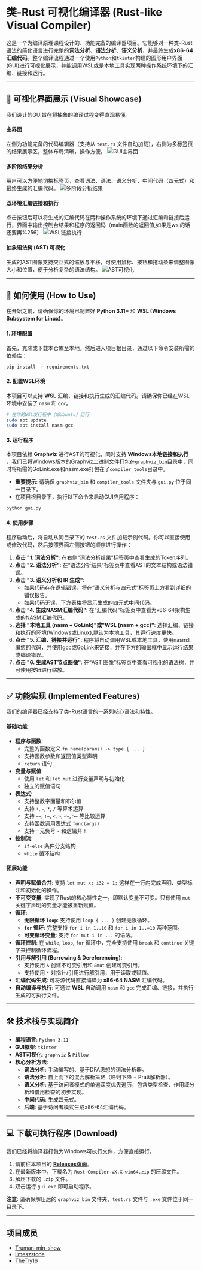 # 类-Rust 可视化编译器 (Rust-like Visual Compiler)

这是一个为编译原理课程设计的、功能完备的编译器项目。它能够对一种类-Rust语法的简化语言进行完整的**词法分析**、**语法分析**、**语义分析**，并最终生成**x86-64汇编代码**。整个编译流程通过一个使用`Python`和`tkinter`构建的图形用户界面(GUI)进行可视化展示，并能调用WSL或是本地工具实现两种操作系统环境下的汇编、链接和运行。

-----

## 📸 可视化界面展示 (Visual Showcase)

我们设计的GUI旨在将抽象的编译过程变得直观易懂。

#### 主界面

左侧为功能完备的代码编辑器（支持从 `test.rs` 文件自动加载），右侧为多标签页的结果展示区，整体布局清晰，操作方便。
![GUI主界面](showcase/gui_main.png)

#### 多阶段结果分析

用户可以方便地切换标签页，查看词法、语法、语义分析、中间代码（四元式）和最终生成的汇编代码。
![多阶段分析结果](showcase/gui_analysis.png)

#### 双环境汇编链接和执行

点击按钮后可以将生成的汇编代码在两种操作系统的环境下通过汇编和链接后运行，界面中输出控制台结果和程序的返回码（main函数的返回值,如果是wsl的话还要再%256）
![WSL链接执行](showcase/gui_assembly_result.png)

#### 抽象语法树 (AST) 可视化

生成的AST图像支持交互式的缩放与平移，可使用鼠标、按钮和拖动条来调整图像大小和位置，便于分析复杂的语法结构。
![AST可视化](showcase/gui_ast.png)

-----

## 🚀 如何使用 (How to Use)

在开始之前，请确保你的环境已配置好 **Python 3.11+** 和 **WSL (Windows Subsystem for Linux)**。

#### 1\. 环境配置

首先，克隆或下载本仓库至本地。然后进入项目根目录，通过以下命令安装所需的依赖库：

```bash
pip install -r requirements.txt
```

#### 2\. 配置WSL环境

本项目可以支持 **WSL** 汇编、链接和执行生成的汇编代码。请确保你已经在WSL环境中安装了 `nasm` 和 `gcc`。

```bash
# 在你的WSL发行版中（如Ubuntu）运行
sudo apt update
sudo apt install nasm gcc
```

#### 3\. 运行程序

本项目依赖 **Graphviz** 进行AST的可视化，同时支持 **Windows本地链接和执行** ，我们已将Windows版本的Graphviz二进制文件打包在`graphviz_bin`目录中，同时将所需的GoLink.exe和nasm.exe打包在了`compiler_tools`目录中。

  - **重要提示**: 请确保 `graphviz_bin` 和 `compiler_tools` 文件夹与 `gui.py` 位于同一目录下。
  - 在项目根目录下，执行以下命令来启动GUI应用程序：

<!-- end list -->

```bash
python gui.py
```

#### 4\. 使用步骤

程序启动后，将自动从同目录下的 `test.rs` 文件加载示例代码。你可以直接使用或修改代码，然后按照界面左侧按钮的顺序进行操作：

1.  **点击 "1. 词法分析"**: 在右侧“词法分析结果”标签页中查看生成的Token序列。
2.  **点击 "2. 语法分析"**: 在“语法分析结果”标签页中查看AST的文本结构或语法错误。
3.  **点击 "3. 语义分析和 IR 生成"**:
      * 如果代码存在逻辑错误，将在“语义分析与四元式”标签页上方看到详细的错误报告。
      * 如果代码无误，下方表格将显示生成的四元式中间代码。
4.  **点击 "4. 生成NASM汇编代码"**: 在“汇编代码”标签页中查看为x86-64架构生成的NASM汇编代码。
5.  **选择 "本地工具 (nasm + GoLink)"或"WSL (nasm + gcc)"**: 选择汇编、链接和执行的环境(Windows或Linux),默认为本地工具，其运行速度更快。
6.  **点击 "5. 汇编、链接并运行"**: 程序将自动调用WSL或本地工具，使用nasm汇编您的代码，并使用gcc或GoLink来链接，并在下方的输出框中显示运行结果或编译错误。
7.  **点击 "6. 生成AST节点图像"**: 在“AST 图像”标签页中查看可视化的语法树，并可使用按钮进行缩放。

-----

## ✅ 功能实现 (Implemented Features)

我们的编译器已经支持了类-Rust语言的一系列核心语法和特性。

#### 基础功能

  * **程序与函数**:
      * 完整的函数定义 `fn name(params) -> type { ... }`
      * 支持函数参数和返回值类型声明
      * `return` 语句
  * **变量与赋值**:
      * 使用 `let` 和 `let mut` 进行变量声明与初始化
      * 独立的赋值语句
  * **表达式**:
      * 支持整数字面量和布尔值
      * 支持 `+`, `-`, `*`, `/` 等算术运算
      * 支持 `==`, `!=`, `<`, `>`, `<=`, `>=` 等比较运算
      * 支持函数调用表达式 `func(args)`
      * 支持一元负号 `-` 和逻辑非 `!`
  * **控制流**:
      * `if-else` 条件分支结构
      * `while` 循环结构

#### 拓展功能

  * **声明与赋值合并**: 支持 `let mut x: i32 = 1;` 这样在一行内完成声明、类型标注和初始化的操作。
  * **不可变变量**: 实现了Rust的核心特性之一，即默认变量不可变。只有使用 `mut` 关键字声明的变量才能被重新赋值。
  * **循环**:
      * **无限循环 `loop`**: 支持使用 `loop { ... }` 创建无限循环。
      * **`for` 循环**: 完整支持 `for i in 1..10` 和 `for i in 1..=10` 两种范围。
      * **可变循环变量**: 支持 `for mut i in ...` 的语法。
  * **循环控制**: 在 `while`, `loop`, `for` 循环中，完全支持使用 `break` 和 `continue` 关键字来控制循环流程。
  * **引用与解引用 (Borrowing & Dereferencing)**:
      * 支持使用 `&` 创建不可变引用和 `&mut` 创建可变引用。
      * 支持使用 `*` 对指针/引用进行解引用，用于读取或赋值。
  * **汇编代码生成**: 可将源代码直接编译为 **x86-64 NASM** 汇编代码。
  * **自动编译与执行**: 可通过 **WSL** 自动调用 `nasm` 和 `gcc` 完成汇编、链接，并执行生成的可执行文件。

-----

## 🛠️ 技术栈与实现简介

  * **编程语言**: `Python 3.11`
  * **GUI框架**: `tkinter`
  * **AST可视化**: `graphviz` & `Pillow`
  * **核心分析方法**:
      * **词法分析**: 手动编写的、基于DFA思想的词法分析器。
      * **语法分析**: 自上而下的混合解析策略（递归下降 + Pratt解析器）。
      * **语义分析**: 基于访问者模式的单遍深度优先遍历，包含类型检查、作用域分析和借用检查的初步实现。
      * **中间代码**: 生成四元式。
      * **后端**: 基于访问者模式生成x86-64汇编代码。

-----

## 💻 下载可执行程序 (Download)

我们已经将编译器打包为Windows可执行文件，方便直接运行。

1.  请前往本项目的 **[Releases页面](https://github.com/Truman-min-show/Rust-like-Visual-Compiler_TJU_homework/releases)**。
2.  在最新版本中，下载名为 `Rust-Compiler-vX.X-win64.zip` 的压缩文件。
3.  解压下载的 `.zip` 文件。
4.  双击运行 `gui.exe` 即可启动程序。

**注意**: 请确保解压后的 `graphviz_bin` 文件夹、`test.rs` 文件与 `.exe` 文件位于同一目录下。

-----

## 项目成员

  - [Truman-min-show](https://github.com/Truman-min-show)
  - [limeszstone](https://github.com/limeszstone)
  - [TheTry16](https://github.com/TheTry16)
